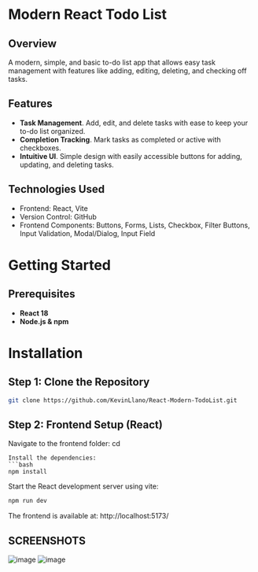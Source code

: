 # Modern React Todo List

## Overview
A modern, simple, and basic to-do list app that allows easy task management with features like adding, editing, deleting, and checking off tasks.

## Features
- **Task Management**.  Add, edit, and delete tasks with ease to keep your to-do list organized.
- **Completion Tracking**. Mark tasks as completed or active with checkboxes.
- **Intuitive UI**. Simple design with easily accessible buttons for adding, updating, and deleting tasks.

## Technologies Used
- Frontend: React, Vite
- Version Control: GitHub
- Frontend Components: Buttons, Forms, Lists, Checkbox, Filter Buttons, Input Validation, Modal/Dialog, Input Field

# Getting Started

## Prerequisites
- **React 18**
- **Node.js & npm**


# Installation
## Step 1: Clone the Repository
```bash
git clone https://github.com/KevinLlano/React-Modern-TodoList.git
```

## Step 2: Frontend Setup (React)
Navigate to the frontend folder:
cd 
```
Install the dependencies:
```bash
npm install
```
Start the React development server using vite:
```bash
npm run dev
```
The frontend is available at: http://localhost:5173/

## SCREENSHOTS 

![image](https://github.com/user-attachments/assets/7293bf56-9917-4160-9813-984de17ca4e2)
![image](https://github.com/user-attachments/assets/d6952017-101b-49aa-82f9-679a81ca0d14)

